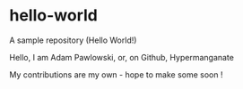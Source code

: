 # hello-world
A sample repository (Hello World!)

Hello, I am Adam Pawlowski, or, on Github, Hypermanganate

My contributions are my own - hope to make some soon !

